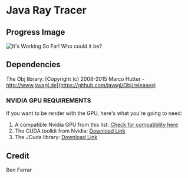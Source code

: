 # Java Ray Tracer


## Progress Image
![It's Working So Far!](https://samcollier.tech/scene1.png)
Who could it be?
## Dependencies

The Obj library: [Copyright (c) 2008-2015 Marco Hutter - http://www.javagl.de](https://github.com/javagl/Obj/releases)

### NVIDIA GPU REQUIREMENTS
If you want to be render with the GPU, here's what you're going to need:

 1. A compatible Nvidia GPU from this list: [Check for compatiblity here](https://developer.nvidia.com/cuda-gpus)
 2. The CUDA toolkit from Nvidia: [Download Link](https://developer.nvidia.com/cuda-downloads)
 3. The JCuda library: [Download Link](http://jcuda.org/downloads/JCuda-All-10.1.0.zip)





## Credit
Ben Farrar